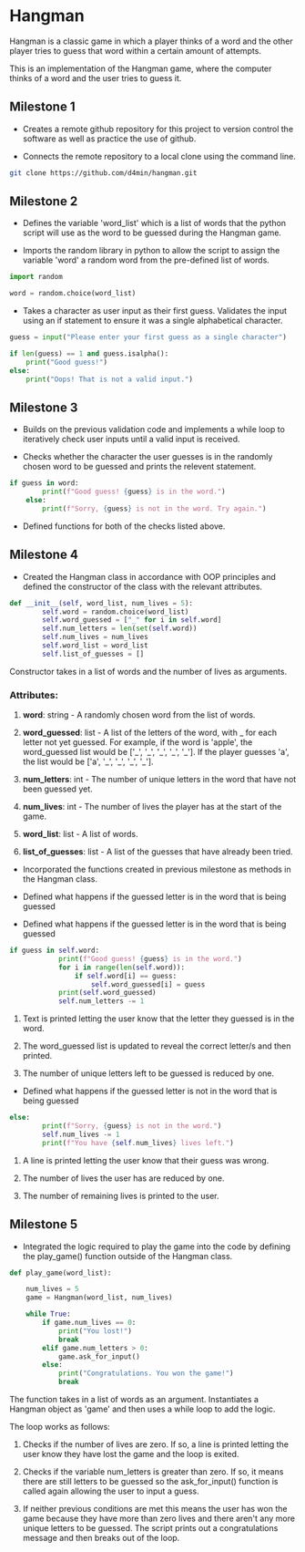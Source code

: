# Hangman
Hangman is a classic game in which a player thinks of a word and the other player tries to guess that word within a certain amount of attempts.

This is an implementation of the Hangman game, where the computer thinks of a word and the user tries to guess it. 

## Milestone 1

- Creates a remote github repository for this project to version control the software as well as practice the use of github.

- Connects the remote repository to a local clone using the command line.

```bash
git clone https://github.com/d4min/hangman.git
```

## Milestone 2

- Defines the variable 'word_list' which is a list of words that the python script will use as the word to be guessed during the Hangman game. 

- Imports the random library in python to allow the script to assign the variable 'word' a random word from the pre-defined list of words.
```python
import random

word = random.choice(word_list)
```

- Takes a character as user input as their first guess. Validates the input using an if statement to ensure it was a single alphabetical character. 

```python
guess = input("Please enter your first guess as a single character")

if len(guess) == 1 and guess.isalpha():
    print("Good guess!")
else:
    print("Oops! That is not a valid input.")
```

## Milestone 3

- Builds on the previous validation code and implements a while loop to iteratively check user inputs until a valid input is received. 

- Checks whether the character the user guesses is in the randomly chosen word to be guessed and prints the relevent statement. 

```python
if guess in word:
        print(f"Good guess! {guess} is in the word.")
    else:
        print(f"Sorry, {guess} is not in the word. Try again.")
```
- Defined functions for both of the checks listed above.

## Milestone 4

- Created the Hangman class in accordance with OOP principles and defined the constructor of the class with the relevant attributes.

```python
def __init__(self, word_list, num_lives = 5):
        self.word = random.choice(word_list)
        self.word_guessed = ["_" for i in self.word]
        self.num_letters = len(set(self.word))
        self.num_lives = num_lives
        self.word_list = word_list
        self.list_of_guesses = []
```
Constructor takes in a list of words and the number of lives as arguments.
### Attributes:
1. **word**: string - A randomly chosen word from the list of words.

1. **word_guessed**: list - A list of the letters of the word, with _ for each letter not yet guessed. For example, if the word is 'apple', the word_guessed list would be ['\_', '\_', '\_', '\_', '\_']. If the player guesses 'a', the list would be ['a', '\_', '\_', '\_', '\_'].

1. **num_letters**: int - The number of unique letters in the word that have not been guessed yet.

1. **num_lives**: int - The number of lives the player has at the start of the game. 

1. **word_list**: list - A list of words.

1. **list_of_guesses**: list - A list of the guesses that have already been tried.

- Incorporated the functions created in previous milestone as methods in the Hangman class. 

- Defined what happens if the guessed letter is in the word that is being guessed

- Defined what happens if the guessed letter is in the word that is being guessed

```python
if guess in self.word:
            print(f"Good guess! {guess} is in the word.")
            for i in range(len(self.word)):
                if self.word[i] == guess:
                    self.word_guessed[i] = guess
            print(self.word_guessed)
            self.num_letters -= 1
```
1. Text is printed letting the user know that the letter they guessed is in the word.

1. The word_guessed list is updated to reveal the correct letter/s and then printed.

1. The number of unique letters left to be guessed is reduced by one.

- Defined what happens if the guessed letter is not in the word that is being guessed

```python
else:
        print(f"Sorry, {guess} is not in the word.")
        self.num_lives -= 1
        print(f"You have {self.num_lives} lives left.")
```
1. A line is printed letting the user know that their guess was wrong.

1. The number of lives the user has are reduced by one.

1. The number of remaining lives is printed to the user. 

##  Milestone 5

- Integrated the logic required to play the game into the code by defining the play_game() function outside of the Hangman class. 

```python
def play_game(word_list):

    num_lives = 5
    game = Hangman(word_list, num_lives)

    while True:
        if game.num_lives == 0:
            print("You lost!")
            break
        elif game.num_letters > 0:
            game.ask_for_input()
        else:
            print("Congratulations. You won the game!")
            break
```
The function takes in a list of words as an argument. Instantiates a Hangman object as 'game' and then uses a while loop to add the logic.

The loop works as follows:

1. Checks if the number of lives are zero. If so, a line is printed letting the user know they have lost the game and the loop is exited. 

1. Checks if the variable num_letters is greater than zero. If so, it means there are still letters to be guessed so the ask_for_input() function is called again allowing the user to input a guess.

1. If neither previous conditions are met this means the user has won the game because they have more than zero lives and there aren't any more unique letters to be guessed. The script prints out a congratulations message and then breaks out of the loop. 

